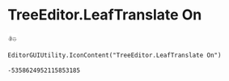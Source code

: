# TreeEditor.LeafTranslate On
![](/img/TreeEditor.LeafTranslate%20On.png)

``` CSharp
EditorGUIUtility.IconContent("TreeEditor.LeafTranslate On")
```
```
-5358624952115853185
```
